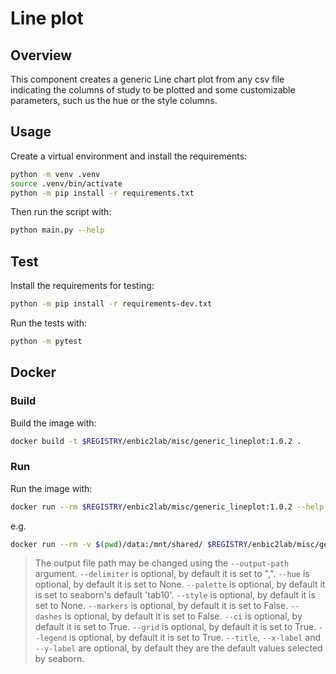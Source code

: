 # Line plot

## Overview
This component creates a generic Line chart plot from any csv file indicating the columns of study to be plotted and some customizable parameters, such us the hue or the style columns.

## Usage
Create a virtual environment and install the requirements:

```sh
python -m venv .venv
source .venv/bin/activate
python -m pip install -r requirements.txt
```

Then run the script with:
```sh
python main.py --help
```

## Test
Install the requirements for testing:
```sh
python -m pip install -r requirements-dev.txt
```
Run the tests with:

```sh
python -m pytest
```
## Docker

### Build
Build the image with:

```sh
docker build -t $REGISTRY/enbic2lab/misc/generic_lineplot:1.0.2 .
```

### Run
Run the image with:

```sh
docker run --rm $REGISTRY/enbic2lab/misc/generic_lineplot:1.0.2 --help
```

e.g.
```sh
docker run --rm -v $(pwd)/data:/mnt/shared/ $REGISTRY/enbic2lab/misc/generic_lineplot:1.0.2 --filepath /mnt/shared/input.csv --delimiter ";" --x-column "column A" --y-column "column B" --title "My title" --x-label "My x label" --y-label "My y label" --hue "column C" --palette "Set2" --style "column D" --markers true --dashes true --ci false --grid true --legend true  
```
> The output file path may be changed using the `--output-path` argument.
> `--delimiter` is optional, by default it is set to ",".
> `--hue` is optional, by default it is set to None.
> `--palette` is optional, by default it is set to seaborn's default 'tab10'.
> `--style` is optional, by default it is set to None.
> `--markers` is optional, by default it is set to False.
> `--dashes` is optional, by default it is set to False.
> `--ci` is optional, by default it is set to True.
> `--grid` is optional, by default it is set to True.
> `--legend` is optional, by default it is set to True.
> `--title`, `--x-label` and `--y-label` are optional, by default they are the default values selected by seaborn.
